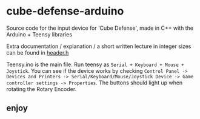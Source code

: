 # cube-defense-arduino
Source code for the input device for 'Cube Defense', made in C++ with the Arduino + Teensy libraries

Extra documentation / explanation / a short written lecture in integer sizes can be found in [header.h](https://github.com/48exa/cube-defense-arduino/blob/main/header.h)

Teensy.ino is the main file. Run teensy as `Serial + Keyboard + Mouse + Joystick`.
You can see if the device works by checking `Control Panel -> Devices and Printers -> Serial/Keyboard/Mouse/Joystick Device -> Game controller settings -> Properties`. The buttons should light up when rotating the Rotary Encoder.

## enjoy
